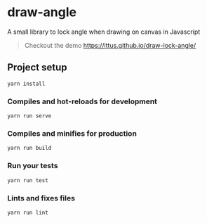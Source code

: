 # draw-angle
A small library to lock angle when drawing on canvas in Javascript

> Checkout the demo https://ittus.github.io/draw-lock-angle/

## Project setup
```
yarn install
```

### Compiles and hot-reloads for development
```
yarn run serve
```

### Compiles and minifies for production
```
yarn run build
```

### Run your tests
```
yarn run test
```

### Lints and fixes files
```
yarn run lint
```
